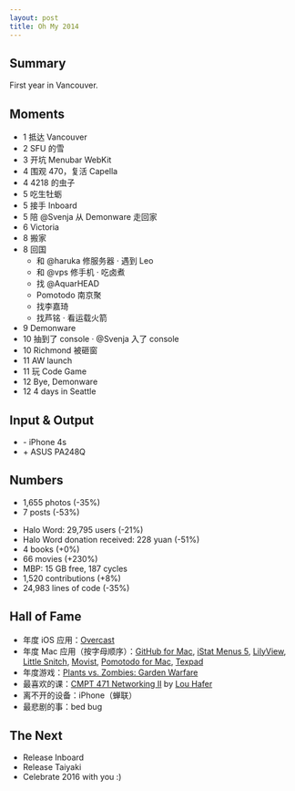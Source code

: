 ```yaml
---
layout: post
title: Oh My 2014
---
```


## Summary

First year in Vancouver.

## Moments

<ul class="moments">
<li><span class="month">1</span> 抵达 Vancouver</li>
<li><span class="month">2</span> SFU 的雪</li>
<li><span class="month">3</span> 开坑 Menubar WebKit</li>
<li><span class="month">4</span> 围观 470，复活 Capella</li>
<li><span class="month">4</span> 4218 的虫子</li>
<li><span class="month">5</span> 吃生牡蛎</li>
<li><span class="month">5</span> 接手 Inboard</li>
<li><span class="month">5</span> 陪 @Svenja 从 Demonware 走回家</li>
<li><span class="month">6</span> Victoria</li>
<li><span class="month">8</span> 搬家</li>
<li><span class="month">8</span> 回国
    <ul>
        <li>和 @haruka 修服务器 · 遇到 Leo</li>
        <li>和 @vps 修手机 · 吃卤煮</li>
        <li>找 @AquarHEAD</li>
        <li>Pomotodo 南京聚</li>
        <li>找李嘉琦</li>
        <li>找芦铭 · 看运载火箭</li>
    </ul>
</li>
<li><span class="month">9</span> Demonware</li>
<li><span class="month">10</span> 抽到了 console · @Svenja 入了 console</li>
<li><span class="month">10</span> Richmond 被砸窗</li>
<li><span class="month">11</span> AW launch</li>
<li><span class="month">11</span> 玩 Code Game</li>
<li><span class="month">12</span> Bye, Demonware</li>
<li><span class="month">12</span> 4 days in Seattle</li>
</ul>

## Input & Output

<ul class="io">
<li>- iPhone 4s</li>
<li>+ ASUS PA248Q</li>
</ul>

## Numbers

* 1,655 photos (-35%)
* 7 posts (-53%)  <!-- Xhacker’s Base 7 -->
<!-- TODO: * 904 tweets -->
* Halo Word: 29,795 users (-21%)
* Halo Word donation received: 228 yuan (-51%)
* 4 books (+0%)
* 66 movies (+230%)
* MBP: 15 GB free, 187 cycles
* 1,520 contributions (+8%) <!-- 1376 (GitHub) + 144 (Demonware) -->
* 24,983 lines of code (-35%) <!-- added - removed -->

## Hall of Fame

* 年度 iOS 应用：[Overcast](https://overcast.fm)
* 年度 Mac 应用（按字母顺序）：[GitHub for Mac](https://mac.github.com), [iStat Menus 5](http://bjango.com/mac/istatmenus/), [LilyView](http://lilyviewapp.com), [Little Snitch](http://www.obdev.at/littlesnitch), [Movist](https://itunes.apple.com/us/app/movist/id461788075?mt=12), [Pomotodo for Mac](https://pomotodo.com/apps), [Texpad](https://www.texpadapp.com)
* 年度游戏：[Plants vs. Zombies: Garden Warfare](http://www.pvzgardenwarfare.com)
* 最喜欢的课：[CMPT 471 Networking II](http://www.cs.sfu.ca/CourseCentral/471/lou/) by [Lou Hafer](http://www.sfu.ca/computing/people/faculty/louhafer.html)
* 离不开的设备：iPhone（蝉联）
* 最悲剧的事：bed bug

## The Next

* Release Inboard
* Release Taiyaki
* Celebrate 2016 with you :)

<!-- 统计于 12.31 20:00 PST -->

